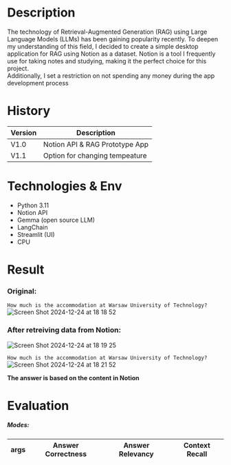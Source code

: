# Description
The technology of Retrieval-Augmented Generation (RAG) using Large Language Models (LLMs) has been gaining popularity recently. To deepen my understanding of this field, I decided to create a simple desktop application for RAG using Notion as a dataset. Notion is a tool I frequently use for taking notes and studying, making it the perfect choice for this project. <br>
Additionally, I set a restriction on not spending any money during the app development process

# History
Version | Description
--- | --- 
V1.0 | Notion API & RAG Prototype App
V1.1 | Option for changing tempeature


# Technologies & Env
- Python 3.11
- Notion API
- Gemma (open source LLM)
- LangChain
- Streamlit (UI)
- CPU
  
# Result
### Original: 
```How much is the accommodation at Warsaw University of Technology?```
![Screen Shot 2024-12-24 at 18 18 52](https://github.com/user-attachments/assets/36fea644-8cb5-4db7-8f3f-a1f65cb6e5f3)

### After retreiving data from Notion:
![Screen Shot 2024-12-24 at 18 19 25](https://github.com/user-attachments/assets/0e81bb49-aa00-44d4-b09b-4087939f3c53)

```How much is the accommodation at Warsaw University of Technology?```
![Screen Shot 2024-12-24 at 18 21 52](https://github.com/user-attachments/assets/7a4afe36-ee11-45e7-a289-7e4b45162e6a)

**The answer is based on the content in Notion**

# Evaluation

##### Modes:


args | Answer Correctness | Answer Relevancy | Context Recall
---  |  --- | --- | --- 


